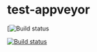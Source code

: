 # test-appveyor

[![Build status](https://ci.appveyor.com/api/github/webhook?id=6akto88qc2od7sxx?svg=true)


[![Build status](https://ci.appveyor.com/api/projects/status/github/eparayre/test-appveyor/test-appveyor?branch-master&svg=true)
](https://ci.appveyor.com/api/projects/status/github/eparayre/test-appveyor?svg=true)
